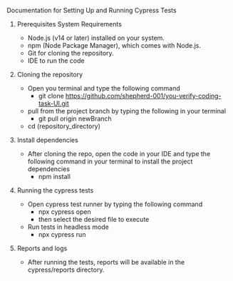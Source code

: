 Documentation for Setting Up and Running Cypress Tests

1. Prerequisites
   System Requirements  
    - Node.js (v14 or later) installed on your system.
    - npm (Node Package Manager), which comes with Node.js.
    - Git for cloning the repository.
    - IDE to run the code
   
2. Cloning the repository 
   - Open you terminal and type the following command 
     - git clone https://github.com/shepherd-001/you-verify-coding-task-UI.git
   - pull from the project branch by typing the following in your terminal
     - git pull origin newBranch
   - cd (repository_directory)
   
3. Install dependencies
   - After cloning the repo, open the code in your IDE and type the following command in your terminal to install the project dependencies
     - npm install
   
4. Running the cypress tests
   - Open cypress test runner by typing the following command
     - npx cypress open
     - then select the desired file to execute
   - Run tests in headless mode
     - npx cypress run
     
5. Reports and logs
   - After running the tests, reports will be available in the cypress/reports directory.